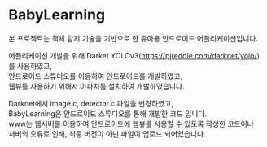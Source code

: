 # BabyLearning

본 프로젝트는 객체 탐지 기술을 기반으로 한 유아용 안드로이드 어플리케이션입니다.

어플리케이션 개발을 위해 Darket YOLOv3(https://pjreddie.com/darknet/yolo/) 를 사용하였고,<br>
안드로이드 스튜디오를 이용하여 안드로이드를 개발하였고, <br>
웹뷰를 사용하기 위해서 아파치를 설치하여 개발하였습니다.

Darknet에서 image.c, detector.c 파일을 변경하였고,<br>
BabyLearning은 안드로이드 스튜디오를 통해 개발한 코드 입니다.<br>
www는 웹서버를 이용하여 안드로이드에 웹뷰를 사용할 수 있도록 작성한 코드이나 <br>
서버의 오류로 인해, 최종 버전이 아닌 파일이 업로드 되어있습니다.


